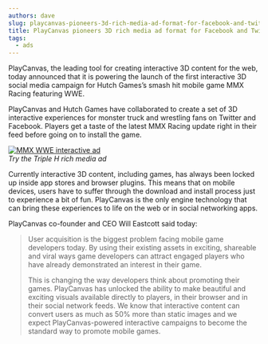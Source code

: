 ```yaml
---
authors: dave
slug: playcanvas-pioneers-3d-rich-media-ad-format-for-facebook-and-twitter
title: PlayCanvas pioneers 3D rich media ad format for Facebook and Twitter
tags:
  - ads
---
```


PlayCanvas, the leading tool for creating interactive 3D content for the web, today announced that it is powering the launch of the first interactive 3D social media campaign for Hutch Games’s smash hit mobile game MMX Racing featuring WWE.

<!-- truncate -->

PlayCanvas and Hutch Games have collaborated to create a set of 3D interactive experiences for monster truck and wrestling fans on Twitter and Facebook. Players get a taste of the latest MMX Racing update right in their feed before going on to install the game.

[![MMX WWE interactive ad](/img/tripleh.jpg)](https://playcanv.as/p/ika9sdKu/)  
_Try the Triple H rich media ad_

Currently interactive 3D content, including games, has always been locked up inside app stores and browser plugins. This means that on mobile devices, users have to suffer through the download and install process just to experience a bit of fun. PlayCanvas is the only engine technology that can bring these experiences to life on the web or in social networking apps.

PlayCanvas co-founder and CEO Will Eastcott said today:

> User acquisition is the biggest problem facing mobile game developers today. By using their existing assets in exciting, shareable and viral ways game developers can attract engaged players who have already demonstrated an interest in their game.
>
> This is changing the way developers think about promoting their games. PlayCanvas has unlocked the ability to make beautiful and exciting visuals available directly to players, in their browser and in their social network feeds. We know that interactive content can convert users as much as 50% more than static images and we expect PlayCanvas-powered interactive campaigns to become the standard way to promote mobile games.
